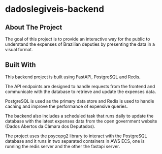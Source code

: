 # dadoslegiveis-backend

## About The Project

The goal of this project is to provide an interactive way for the public to understand the expenses of Brazilian deputies by presenting the data in a visual format.

## Built With

This backend project is built using FastAPI, PostgreSQL and Redis. 

The API endpoints are designed to handle requests from the frontend and communicate with the database to retrieve and update the expenses data. 

PostgreSQL is used as the primary data store and Redis is used to handle caching and improve the performance of expensive queries. 

The backend also includes a scheduled task that runs daily to update the database with the latest expenses data from the open government website (Dados Abertos da Câmara dos Deputados). 

The project uses the psycopg2 library to interact with the PostgreSQL database and it runs in two separated containers in AWS ECS, 
one is running the redis server and the other the fastapi server.
